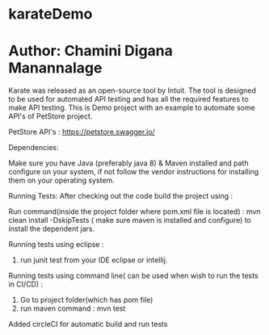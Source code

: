 # karateDemo
# Author: Chamini Digana Manannalage
Karate was released as an open-source tool by Intuit. 
The tool is designed to be used for automated API testing and has all the required features to make API testing.
This is Demo project with an example to automate some API's of PetStore project.

PetStore API's : https://petstore.swagger.io/


Dependencies:

Make sure you have Java (preferably java 8) & Maven installed and path configure on your system, if not follow the vendor instructions for installing them on your operating system.

Running Tests:
After checking out the code build the project using :

Run command(inside the project folder where pom.xml file is located) : mvn clean install -DskipTests ( make sure maven is installed and configure) to install the dependent jars.

Running tests using eclipse :

1. run junit test from your IDE eclipse or intellij.

Running tests using command line( can be used when wish to run the tests in CI/CD) :

1. Go to project folder(which has pom file)
2. run maven command : mvn test

Added circleCI for automatic build and run tests
